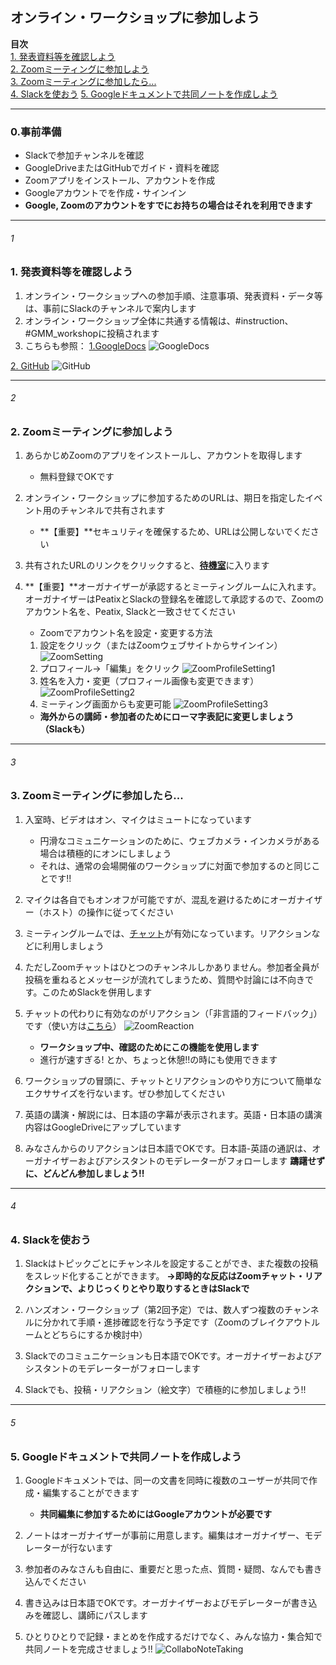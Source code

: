 ## オンライン・ワークショップに参加しよう
**目次**    
[1. 発表資料等を確認しよう](#1)    
[2. Zoomミーティングに参加しよう](#2)    
[3. Zoomミーティングに参加したら...](#3)    
[4. Slackを使おう](#4)
[5. Googleドキュメントで共同ノートを作成しよう](#5)
***
### 0.事前準備
* Slackで参加チャンネルを確認
* GoogleDriveまたはGitHubでガイド・資料を確認
* Zoomアプリをインストール、アカウントを作成
* Googleアカウントでを作成・サインイン
* **Google, Zoomのアカウントをすでにお持ちの場合はそれを利用できます**
***

###### 1
### **1. 発表資料等を確認しよう**

1. オンライン・ワークショップへの参加手順、注意事項、発表資料・データ等は、事前にSlackのチャンネルで案内します
2. オンライン・ワークショップ全体に共通する情報は、#instruction、#GMM_workshopに投稿されます
3. こちらも参照：
[1.GoogleDocs](https://drive.google.com/open?id=11itoIMYyO4X3WCQe33NdGczug-YEack4DiN9javjH60)
![GoogleDocs](https://github.com/kotdijian/StayHomebutStudyWorkshop/blob/master/ZoomMeetingImages/StayHomeStudy.png)

[2. GitHub](https://github.com/kotdijian/StayHomebutStudyWorkshop/blob/master/GMM.md)
![GitHub](https://github.com/kotdijian/StayHomebutStudyWorkshop/blob/master/ZoomMeetingImages/GitHubRepositry.png)

***
###### 2
### **2. Zoomミーティングに参加しよう**
1. あらかじめZoomのアプリをインストールし、アカウントを取得します
    * 無料登録でOKです

2. オンライン・ワークショップに参加するためのURLは、期日を指定したイベント用のチャンネルで共有されます
    * **【重要】**セキュリティを確保するため、URLは公開しないでください

3. 共有されたURLのリンクをクリックすると、[**待機室**](https://zoom-support.nissho-ele.co.jp/hc/ja/articles/360025314811-%E5%BE%85%E6%A9%9F%E5%AE%A4)に入ります

4.  **【重要】**オーガナイザーが承認するとミーティングルームに入れます。オーガナイザーはPeatixとSlackの登録名を確認して承認するので、Zoomのアカウント名を、Peatix, Slackと一致させてください
    * Zoomでアカウント名を設定・変更する方法
    1. 設定をクリック（またはZoomウェブサイトからサインイン）
![ZoomSetting](https://github.com/kotdijian/StayHomebutStudyWorkshop/blob/master/ZoomMeetingImages/ZoomSetting.png)
    2. プロフィール→「編集」をクリック
![ZoomProfileSetting1](https://github.com/kotdijian/StayHomebutStudyWorkshop/blob/master/ZoomMeetingImages/ZoomProfileSettings.png)
    3. 姓名を入力・変更（プロフィール画像も変更できます）
![ZoomProfileSetting2](https://github.com/kotdijian/StayHomebutStudyWorkshop/blob/master/ZoomMeetingImages/ZoomProfileSetting2.png)
    4. ミーティング画面からも変更可能
![ZoomProfileSetting3](https://github.com/kotdijian/StayHomebutStudyWorkshop/blob/master/ZoomMeetingImages/ZoomProfileSetting3.png)

    * **海外からの講師・参加者のためにローマ字表記に変更しましょう（Slackも）**
***
###### 3
### **3. Zoomミーティングに参加したら...**
1. 入室時、ビデオはオン、マイクはミュートになっています
    * 円滑なコミュニケーションのために、ウェブカメラ・インカメラがある場合は積極的にオンにしましょう
    * それは、通常の会場開催のワークショップに対面で参加するのと同じことです!!

2. マイクは各自でもオンオフが可能ですが、混乱を避けるためにオーガナイザー（ホスト）の操作に従ってください

3.  ミーティングルームでは、[チャット](https://support.zoom.us/hc/ja/articles/203650445-%E3%83%9F%E3%83%BC%E3%83%86%E3%82%A3%E3%83%B3%E3%82%B0%E5%86%85%E3%83%81%E3%83%A3%E3%83%83%E3%83%88)が有効になっています。リアクションなどに利用しましょう

4. ただしZoomチャットはひとつのチャンネルしかありません。参加者全員が投稿を重ねるとメッセージが流れてしまうため、質問や討論には不向きです。このためSlackを併用します

5. チャットの代わりに有効なのがリアクション（「非言語的フィードバック」）です（使い方は[こちら](https://zoom-support.nissho-ele.co.jp/hc/ja/articles/360025314131-%E3%83%9F%E3%83%BC%E3%83%86%E3%82%A3%E3%83%B3%E3%82%B0%E4%B8%AD%E3%81%AE%E9%9D%9E%E8%A8%80%E8%AA%9E%E7%9A%84%E3%83%95%E3%82%A3%E3%83%BC%E3%83%89%E3%83%90%E3%83%83%E3%82%AF)）
![ZoomReaction](https://github.com/kotdijian/StayHomebutStudyWorkshop/blob/master/ZoomMeetingImages/ZoomReaction.png)
    * **ワークショップ中、確認のためにこの機能を使用します**
    * 進行が速すぎる! とか、ちょっと休憩!!の時にも使用できます
 
6. ワークショップの冒頭に、チャットとリアクションのやり方について簡単なエクササイズを行ないます。ぜひ参加してください
7. 英語の講演・解説には、日本語の字幕が表示されます。英語・日本語の講演内容はGoogleDriveにアップしています

8. みなさんからのリアクションは日本語でOKです。日本語-英語の通訳は、オーガナイザーおよびアシスタントのモデレーターがフォローします
**躊躇せずに、どんどん参加しましょう!!**
***

###### 4
### 4. Slackを使おう
1. Slackはトピックごとにチャンネルを設定することができ、また複数の投稿をスレッド化することができます。
**→即時的な反応はZoomチャット・リアクションで、よりじっくりとやり取りするときはSlackで**

2. ハンズオン・ワークショップ（第2回予定）では、数人ずつ複数のチャンネルに分かれて手順・進捗確認を行なう予定です（Zoomのブレイクアウトルームとどちらにするか検討中）

3. Slackでのコミュニケーションも日本語でOKです。オーガナイザーおよびアシスタントのモデレーターがフォローします

4. Slackでも、投稿・リアクション（絵文字）で積極的に参加しましょう!!

***

###### 5
### 5. Googleドキュメントで共同ノートを作成しよう
1. Googleドキュメントでは、同一の文書を同時に複数のユーザーが共同で作成・編集することができます
    * **共同編集に参加するためにはGoogleアカウントが必要です**

2. ノートはオーガナイザーが事前に用意します。編集はオーガナイザー、モデレーターが行ないます

3. 参加者のみなさんも自由に、重要だと思った点、質問・疑問、なんでも書き込んでください

4. 書き込みは日本語でOKです。オーガナイザーおよびモデレーターが書き込みを確認し、講師にパスします

5. ひとりひとりで記録・まとめを作成するだけでなく、みんな協力・集合知で共同ノートを完成させましょう!!
![CollaboNoteTaking](https://github.com/kotdijian/StayHomebutStudyWorkshop/blob/master/ZoomMeetingImages/CollaboNoteTaking.png)
